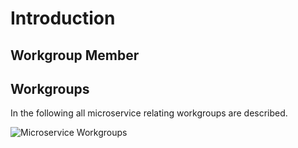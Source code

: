 # Introduction

## Workgroup Member

## Workgroups

In the following all microservice relating workgroups are described.

![Microservice Workgroups](https://github.com/openintegrationhub/Microservices/blob/master/Sources/OIH%20Workgroups.png)
